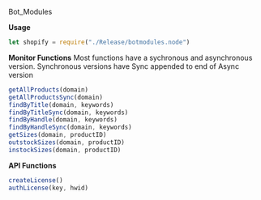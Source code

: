 Bot_Modules

__Usage__
```js
let shopify = require("./Release/botmodules.node")
```
__Monitor Functions__
Most functions have a sychronous and asynchronous version.
Synchronous versions have Sync appended to end of Async version
```js
getAllProducts(domain)
getAllProductsSync(domain)
findByTitle(domain, keywords)
findByTitleSync(domain, keywords)
findByHandle(domain, keywords)
findByHandleSync(domain, keywords)
getSizes(domain, productID)
outstockSizes(domain, productID)
instockSizes(domain, productID)
```

__API Functions__
```js
createLicense()
authLicense(key, hwid)
```
